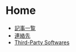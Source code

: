 # Home
- [記事一覧](articles/)
- [連絡先](contact.html)
- [Third-Party Softwares](third_party_softwares.html)